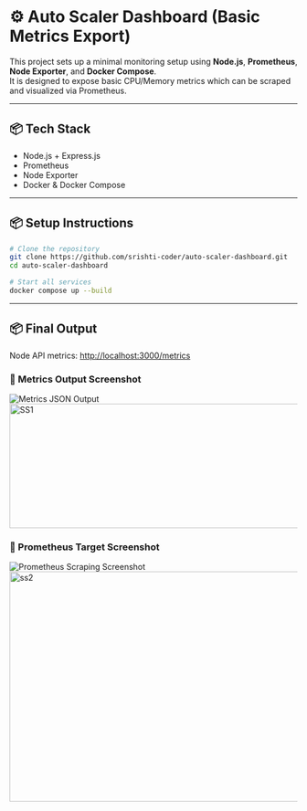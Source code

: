 # ⚙️ Auto Scaler Dashboard (Basic Metrics Export)

This project sets up a minimal monitoring setup using **Node.js**, **Prometheus**, **Node Exporter**, and **Docker Compose**.  
It is designed to expose basic CPU/Memory metrics which can be scraped and visualized via Prometheus.

---

## 📦 Tech Stack

- Node.js + Express.js
- Prometheus
- Node Exporter
- Docker & Docker Compose

---
## 📦 Setup Instructions

```bash
# Clone the repository
git clone https://github.com/srishti-coder/auto-scaler-dashboard.git
cd auto-scaler-dashboard

# Start all services
docker compose up --build

```
---

## 📦 Final Output

Node API metrics: [http://localhost:3000/metrics](http://localhost:3000/metrics)

### 📸 Metrics Output Screenshot

![Metrics JSON Output](SS1.png)<img width="1358" height="218" alt="SS1" src="https://github.com/user-attachments/assets/9b50a3c6-f1e2-4b41-8215-4872cb0edbda" />


### 📸 Prometheus Target Screenshot

![Prometheus Scraping Screenshot](ss2.png)<img width="687" height="403" alt="ss2" src="https://github.com/user-attachments/assets/52f1f853-0093-4819-9c72-5a70ac7362ac" />


